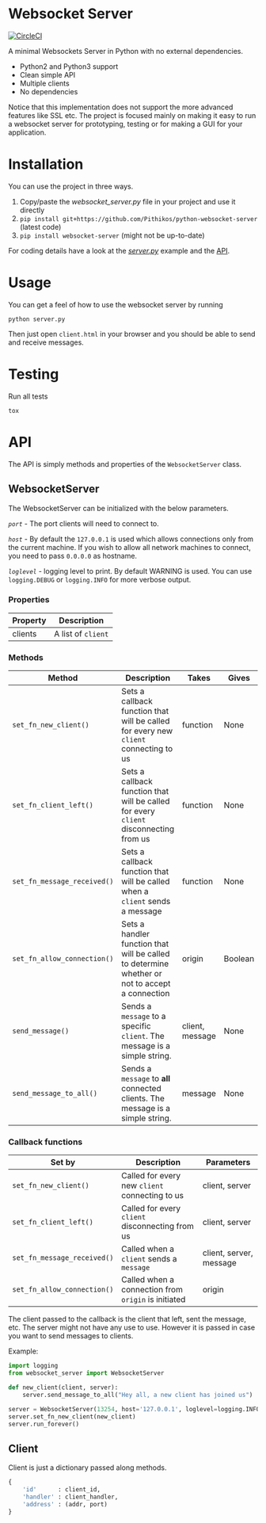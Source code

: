 Websocket Server
=======================

[![CircleCI](https://circleci.com/gh/Pithikos/python-websocket-server/tree/master.svg?style=svg)](https://circleci.com/gh/Pithikos/python-websocket-server/tree/master)

A minimal Websockets Server in Python with no external dependencies.

  * Python2 and Python3 support
  * Clean simple API
  * Multiple clients
  * No dependencies

Notice that this implementation does not support the more advanced features
like SSL etc. The project is focused mainly on making it easy to run a
websocket server for prototyping, testing or for making a GUI for your application.


Installation
=======================

You can use the project in three ways.

  1. Copy/paste the *websocket_server.py* file in your project and use it directly
  2. `pip install git+https://github.com/Pithikos/python-websocket-server` (latest code)
  3. `pip install websocket-server` (might not be up-to-date)

For coding details have a look at the [*server.py*](https://github.com/Pithikos/python-websocket-server/blob/master/server.py) example and the [API](https://github.com/Pithikos/python-websocket-server#api).


Usage
=======================
You can get a feel of how to use the websocket server by running

    python server.py

Then just open `client.html` in your browser and you should be able to send and receive messages.


Testing
=======

Run all tests

    tox


API
=======================

The API is simply methods and properties of the `WebsocketServer` class.

## WebsocketServer

The WebsocketServer can be initialized with the below parameters.

*`port`* - The port clients will need to connect to.

*`host`* - By default the `127.0.0.1` is used which allows connections only from the current machine. If you wish to allow all network machines to connect, you need to pass `0.0.0.0` as hostname.

*`loglevel`* - logging level to print. By default WARNING is used. You can use `logging.DEBUG` or `logging.INFO` for more verbose output.


### Properties

| Property | Description          |
|----------|----------------------|
| clients  | A list of `client`   |


### Methods

| Method                      | Description                                                                                    | Takes           | Gives |
|-----------------------------|------------------------------------------------------------------------------------------------|-----------------|-------|
| `set_fn_new_client()`       | Sets a callback function that will be called for every new `client` connecting to us           | function        | None    |
| `set_fn_client_left()`      | Sets a callback function that will be called for every `client` disconnecting from us          | function        | None    |
| `set_fn_message_received()` | Sets a callback function that will be called when a `client` sends a message                   | function        | None    |
| `set_fn_allow_connection()` | Sets a handler function that will be called to determine whether or not to accept a connection | origin                 | Boolean |
| `send_message()`            | Sends a `message` to a specific `client`. The message is a simple string.                      | client, message         | None    |
| `send_message_to_all()`     | Sends a `message` to **all** connected clients. The message is a simple string.                | message                 | None    |


### Callback functions

| Set by                      | Description                                         | Parameters              |
|-----------------------------|-----------------------------------------------------|-------------------------|
| `set_fn_new_client()`       | Called for every new `client` connecting to us      | client, server          |
| `set_fn_client_left()`      | Called for every `client` disconnecting from us     | client, server          |
| `set_fn_message_received()` | Called when a `client` sends a `message`            | client, server, message |
| `set_fn_allow_connection()` | Called when a connection from `origin` is initiated | origin                  |


The client passed to the callback is the client that left, sent the message, etc. The server might not have any use to use. However it is passed in case you want to send messages to clients.


Example:
````py
import logging
from websocket_server import WebsocketServer

def new_client(client, server):
	server.send_message_to_all("Hey all, a new client has joined us")

server = WebsocketServer(13254, host='127.0.0.1', loglevel=logging.INFO)
server.set_fn_new_client(new_client)
server.run_forever()
````

## Client

Client is just a dictionary passed along methods.

```py
{
	'id'      : client_id,
	'handler' : client_handler,
	'address' : (addr, port)
}
```
